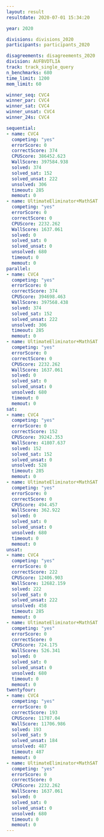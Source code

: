 ```yaml
---
layout: result
resultdate: 2020-07-01 15:34:20

year: 2020

divisions: divisions_2020
participants: participants_2020

disagreements: disagreements_2020
division: AUFBVDTLIA
track: track_single_query
n_benchmarks: 680
time_limit: 1200
mem_limit: 60

winner_seq: CVC4
winner_par: CVC4
winner_sat: CVC4
winner_unsat: CVC4
winner_24s: CVC4

sequential:
- name: CVC4
  competing: "yes"
  errorScore: 0
  correctScore: 374
  CPUScore: 386452.623
  WallScore: 397584.938
  solved: 374
  solved_sat: 152
  solved_unsat: 222
  unsolved: 306
  timeout: 285
  memout: 0
- name: UltimateEliminator+MathSAT
  competing: "yes"
  errorScore: 0
  correctScore: 0
  CPUScore: 2232.262
  WallScore: 1637.061
  solved: 0
  solved_sat: 0
  solved_unsat: 0
  unsolved: 680
  timeout: 0
  memout: 0
parallel:
- name: CVC4
  competing: "yes"
  errorScore: 0
  correctScore: 374
  CPUScore: 394698.463
  WallScore: 397568.438
  solved: 374
  solved_sat: 152
  solved_unsat: 222
  unsolved: 306
  timeout: 285
  memout: 0
- name: UltimateEliminator+MathSAT
  competing: "yes"
  errorScore: 0
  correctScore: 0
  CPUScore: 2232.262
  WallScore: 1637.061
  solved: 0
  solved_sat: 0
  solved_unsat: 0
  unsolved: 680
  timeout: 0
  memout: 0
sat:
- name: CVC4
  competing: "yes"
  errorScore: 0
  correctScore: 152
  CPUScore: 39242.353
  WallScore: 41807.637
  solved: 152
  solved_sat: 152
  solved_unsat: 0
  unsolved: 528
  timeout: 285
  memout: 0
- name: UltimateEliminator+MathSAT
  competing: "yes"
  errorScore: 0
  correctScore: 0
  CPUScore: 494.457
  WallScore: 362.922
  solved: 0
  solved_sat: 0
  solved_unsat: 0
  unsolved: 680
  timeout: 0
  memout: 0
unsat:
- name: CVC4
  competing: "yes"
  errorScore: 0
  correctScore: 222
  CPUScore: 12406.903
  WallScore: 12682.159
  solved: 222
  solved_sat: 0
  solved_unsat: 222
  unsolved: 458
  timeout: 285
  memout: 0
- name: UltimateEliminator+MathSAT
  competing: "yes"
  errorScore: 0
  correctScore: 0
  CPUScore: 724.175
  WallScore: 526.341
  solved: 0
  solved_sat: 0
  solved_unsat: 0
  unsolved: 680
  timeout: 0
  memout: 0
twentyfour:
- name: CVC4
  competing: "yes"
  errorScore: 0
  correctScore: 193
  CPUScore: 11707.04
  WallScore: 11706.986
  solved: 193
  solved_sat: 9
  solved_unsat: 184
  unsolved: 487
  timeout: 487
  memout: 0
- name: UltimateEliminator+MathSAT
  competing: "yes"
  errorScore: 0
  correctScore: 0
  CPUScore: 2232.262
  WallScore: 1637.061
  solved: 0
  solved_sat: 0
  solved_unsat: 0
  unsolved: 680
  timeout: 0
  memout: 0
---
```

